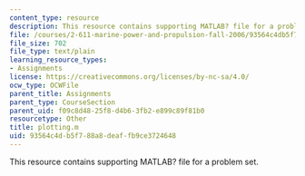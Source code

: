 ```yaml
---
content_type: resource
description: This resource contains supporting MATLAB? file for a problem set.
file: /courses/2-611-marine-power-and-propulsion-fall-2006/93564c4db5f788a8deaffb9ce3724648_plotting.m
file_size: 702
file_type: text/plain
learning_resource_types:
- Assignments
license: https://creativecommons.org/licenses/by-nc-sa/4.0/
ocw_type: OCWFile
parent_title: Assignments
parent_type: CourseSection
parent_uid: f09c8d48-25f8-d4b6-3fb2-e899c89f81b0
resourcetype: Other
title: plotting.m
uid: 93564c4d-b5f7-88a8-deaf-fb9ce3724648
---
```

This resource contains supporting MATLAB? file for a problem set.